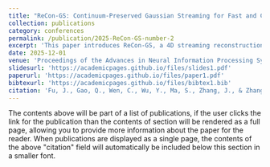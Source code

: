 ```yaml
---
title: "ReCon-GS: Continuum-Preserved Gaussian Streaming for Fast and Compact Reconstruction of Dynamic Scenes"
collection: publications
category: conferences
permalink: /publication/2025-ReCon-GS-number-2
excerpt: 'This paper introduces ReCon-GS, a 4D streaming reconstruction pipeline based on 3DGS.'
date: 2025-12-01
venue: 'Proceedings of the Advances in Neural Information Processing Systems (NeurIPS)'
slidesurl: 'https://academicpages.github.io/files/slides1.pdf'
paperurl: 'https://academicpages.github.io/files/paper1.pdf'
bibtexurl: 'https://academicpages.github.io/files/bibtex1.bib'
citation: 'Fu, J., Gao, Q., Wen, C., Wu, Y., Ma, S., Zhang, J., & Zhang, J. (2025). ReCon-GS: Continuum-Preserved Guassian Streaming for Fast and Compact Reconstruction of Dynamic Scenes. arXiv preprint arXiv:2509.24325.'
---
```

The contents above will be part of a list of publications, if the user clicks the link for the publication than the contents of section will be rendered as a full page, allowing you to provide more information about the paper for the reader. When publications are displayed as a single page, the contents of the above "citation" field will automatically be included below this section in a smaller font.
